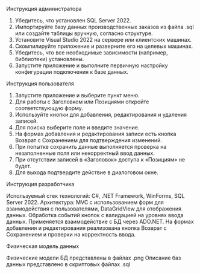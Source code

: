 Инструкция администратора

1. Убедитесь, что установлен SQL Server 2022.
2. Импортируйте базу данных производственных заказов из файла .sql или создайте таблицы вручную, согласно структуре.
3. Установите Visual Studio 2022 на сервере или клиентских машинах.
4. Скомпилируйте приложение и разверните его на целевых машинах.
5. Убедитесь, что все необходимые зависимости (например, библиотеки) установлены.
6. Запустите приложение и выполните первичную настройку конфигурации подключения к базе данных.

Инструкция пользователя

1. Запустите приложение и выберите пункт меню.
2. Для работы с Заголовком или Позициями откройте соответствующую форму.
3. Используйте кнопки для добавления, редактирования и удаления записей.
4. Для поиска выберите поле и введите значение.
5. На формах добавления и редактирования записи есть кнопка Возврат с Сохранением для подтверждения изменений.
6. При попытке сохранить данные выполняется проверка на незаполненные поля или некорректный ввод данных.
7. При отсутствии записей в «Заголовок» доступа к «Позициям» не будет.
8. Для выхода подтвердите действие в диалоговом окне.

Инструкция разработчика

Используемый стек технологий: C#, .NET Framework, WinForms, SQL Server 2022.
Архитектура: MVC с использованием форм для взаимодействия с пользователями, DataGridView для отображения данных. Обработка событий кнопок с валидацией на уровнях ввода данных. Применяется взаимодействие с БД через ADO.NET. На формах добавления и редактирования реализована кнопка Возврат с Сохранением и проверки на корректность ввода.

Физическая модель данных

Физические модели БД представлены в файлах .png
Описание баз данных представлено в скриптовых файлах .sql
